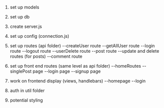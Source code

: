 1) set up models

2) set up db

3) create server.js

4) set up config (connection.js)

5) set up routes (api folder)
--createUser route
--getAllUser route
--login route
--logout route
--userDelete route
--post route
--update and delete routes (for posts)
--comment route

6) set up front end routes (same level as api folder)
--homeRoutes
--singlePost page 
--login page
--signup page

7) work on frontend display (views, handlebars)
--homepage
--login

8) auth in util folder

9) potential styling
